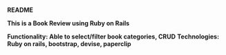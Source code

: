 **README**

**This is a Book Review using Ruby on Rails**

**Functionality: Able to select/filter book categories, CRUD**
**Technologies: Ruby on rails, bootstrap, devise, paperclip**
